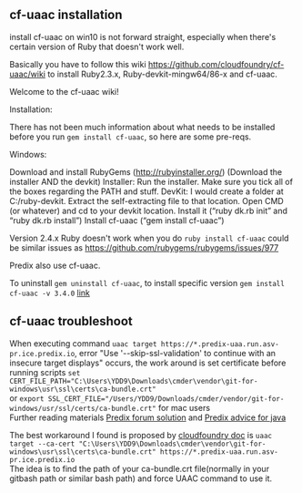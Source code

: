## cf-uaac installation

install cf-uaac on win10 is not forward straight, especially when there's certain version of Ruby that doesn't work well.

Basically you have to follow this wiki https://github.com/cloudfoundry/cf-uaac/wiki to install Ruby2.3.x, Ruby-devkit-mingw64/86-x and cf-uaac.

Welcome to the cf-uaac wiki!

Installation:

There has not been much information about what needs to be installed before you run `gem install cf-uaac`, so here are some pre-reqs.

Windows:

Download and install RubyGems (http://rubyinstaller.org/) (Download the installer AND the devkit)
Installer: Run the installer. Make sure you tick all of the boxes regarding the PATH and stuff.
DevKit: I would create a folder at C:/ruby-devkit. Extract the self-extracting file to that location.
Open CMD (or whatever) and cd to your devkit location. Install it (“ruby dk.rb init” and “ruby dk.rb install”)
Install cf-uaac (“gem install cf-uaac”)




Version 2.4.x Ruby doesn't work when you do `ruby install cf-uaac` could be similar issues as https://github.com/rubygems/rubygems/issues/977

Predix also use cf-uaac.

To uninstall `gem uninstall cf-uaac`, to install specific version `gem install cf-uaac -v 3.4.0` [link](https://rubygems.org/gems/cf-uaac/versions/3.4.0)  



## cf-uaac troubleshoot

When executing command `uaac target https://*.predix-uaa.run.asv-pr.ice.predix.io`, error "Use '--skip-ssl-validation' to continue with an insecure target displays" occurs, the work around is set certificate before running scripts 
`set CERT_FILE_PATH="C:\Users\YDD9\Downloads\cmder\vendor\git-for-windows\usr\ssl\certs\ca-bundle.crt"`   
or `export SSL_CERT_FILE="/Users/YDD9/Downloads/cmder/vendor/git-for-windows/usr/ssl/certs/ca-bundle.crt"` for mac users   
Further reading materials [Predix forum solution](https://forum.predix.io/questions/11900/solution-uaac-target-failed-to-access-invalid-ssl.html) and [Predix advice for java](https://forum.predix.io/articles/11434/ssl-certificate-problem-1.html)  

The best workaround I found is proposed by [cloudfoundry doc](https://discuss.pivotal.io/hc/en-us/articles/115009446348-Deploying-Spring-Cloud-Services-Broker-fails-with-UAAC-target-error) is `uaac target --ca-cert "C:\Users\YDD9\Downloads\cmder\vendor\git-for-windows\usr\ssl\certs\ca-bundle.crt" https://*.predix-uaa.run.asv-pr.ice.predix.io`  
The idea is to find the path of your ca-bundle.crt file(normally in your gitbash path or similar bash path) and force UAAC command to use it.  
  
